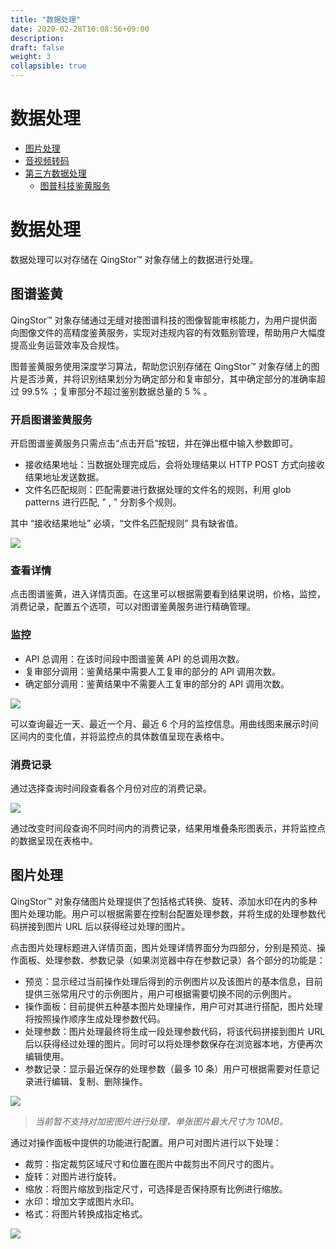 ```yaml
---
title: "数据处理"
date: 2020-02-28T10:08:56+09:00
description:
draft: false
weight: 3
collapsible: true
---
```



# 数据处理

- [图片处理](image_process/index.html)
- [音视频转码](media_transcoder/index.html)
- [第三方数据处理](third_party/index.html)
  - [图普科技鉴黄服务](third_party/tupu_porn.html)

# 数据处理

数据处理可以对存储在 QingStor™ 对象存储上的数据进行处理。

## 图谱鉴黄

QingStor™ 对象存储通过无缝对接图谱科技的图像智能审核能力，为用户提供面向图像文件的高精度鉴黄服务，实现对违规内容的有效甄别管理，帮助用户大幅度提高业务运营效率及合规性。

图普鉴黄服务使用深度学习算法，帮助您识别存储在 QingStor™ 对象存储上的图片是否涉黄，并将识别结果划分为确定部分和复审部分，其中确定部分的准确率超过 99.5% ；复审部分不超过鉴别数据总量的 5 % 。

### 开启图谱鉴黄服务

开启图谱鉴黄服务只需点击“点击开启”按钮，并在弹出框中输入参数即可。

- 接收结果地址：当数据处理完成后，会将处理结果以 HTTP POST 方式向接收结果地址发送数据。
- 文件名匹配规则：匹配需要进行数据处理的文件名的规则，利用 glob patterns 进行匹配, " , " 分割多个规则。

其中 “接收结果地址” 必填，“文件名匹配规则” 具有缺省值。

![](data_process_tupu_open.jpg)

### 查看详情

点击图谱鉴黄，进入详情页面。在这里可以根据需要看到结果说明，价格，监控，消费记录，配置五个选项，可以对图谱鉴黄服务进行精确管理。

### 监控

- API 总调用：在该时间段中图谱鉴黄 API 的总调用次数。
- 复审部分调用：鉴黄结果中需要人工复审的部分的 API 调用次数。
- 确定部分调用：鉴黄结果中不需要人工复审的部分的 API 调用次数。

![](data_process_tupu_monitor.jpg)

可以查询最近一天、最近一个月、最近 6 个月的监控信息。用曲线图来展示时间区间内的变化值，并将监控点的具体数值呈现在表格中。

### 消费记录

通过选择查询时间段查看各个月份对应的消费记录。

![](data_process_tupu_consumption.jpg)

通过改变时间段查询不同时间内的消费记录，结果用堆叠条形图表示，并将监控点的数据呈现在表格中。

## 图片处理

QingStor™ 对象存储图片处理提供了包括格式转换、旋转、添加水印在内的多种图片处理功能。用户可以根据需要在控制台配置处理参数，并将生成的处理参数代码拼接到图片 URL 后以获得经过处理的图片。

点击图片处理标题进入详情页面，图片处理详情界面分为四部分，分别是预览、操作面板、处理参数、参数记录（如果浏览器中存在参数记录）各个部分的功能是：

- 预览：显示经过当前操作处理后得到的示例图片以及该图片的基本信息，目前提供三张常用尺寸的示例图片，用户可根据需要切换不同的示例图片。
- 操作面板：目前提供五种基本图片处理操作，用户可对其进行搭配，图片处理将按照操作顺序生成处理参数代码。
- 处理参数：图片处理最终将生成一段处理参数代码，将该代码拼接到图片 URL 后以获得经过处理的图片。同时可以将处理参数保存在浏览器本地，方便再次编辑使用。
- 参数记录：显示最近保存的处理参数（最多 10 条）用户可根据需要对任意记录进行编辑、复制、删除操作。

![](data_process_magick_detail.jpg)

> *当前暂不支持对加密图片进行处理，单张图片最大尺寸为 10MB。*

通过对操作面板中提供的功能进行配置。用户可对图片进行以下处理：

- 裁剪：指定裁剪区域尺寸和位置在图片中裁剪出不同尺寸的图片。
- 旋转：对图片进行旋转。
- 缩放：将图片缩放到指定尺寸，可选择是否保持原有比例进行缩放。
- 水印：增加文字或图片水印。
- 格式：将图片转换成指定格式。

![](data_process_magick_operate.jpg)
